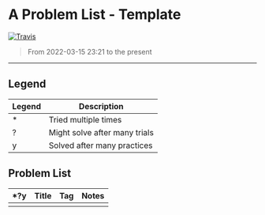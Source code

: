 # A Problem List - Template
[![Travis](https://img.shields.io/badge/language-C++-green.svg)]()

>   From 2022-03-15 23:21 to the present

---

## Legend

| Legend | Description                   |
| ------ | ----------------------------- |
| *      | Tried multiple times          |
| ?      | Might solve after many trials |
| y      | Solved after many practices   |

## Problem List

| *?y  | Title | Tag  | Notes |
| ---- | ----- | ---- | ----- |
|      |       |      |       |

